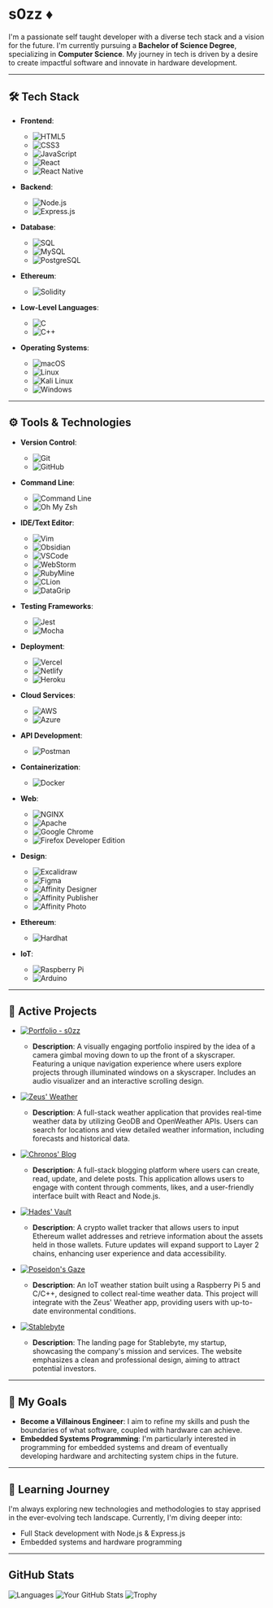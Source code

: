 # s0zz ♦️

I'm a passionate self taught developer with a diverse tech stack and a vision for the future. I'm currently pursuing a **Bachelor of Science Degree**, specializing in **Computer Science**. My journey in tech is driven by a desire to create impactful software and innovate in hardware development.

---

## 🛠️ Tech Stack

- **Frontend**: 
  - ![HTML5](https://img.shields.io/badge/-HTML5-E34F26?logo=html5&logoColor=ffffff)
  - ![CSS3](https://img.shields.io/badge/-CSS3-1572B6?logo=css3&logoColor=ffffff)
  - ![JavaScript](https://img.shields.io/badge/-JavaScript-F7DF1E?logo=javascript&logoColor=000000)
  - ![React](https://img.shields.io/badge/-React-61DAFB?logo=react&logoColor=000000)
  - ![React Native](https://img.shields.io/badge/-React%20Native-61DAFB?logo=react&logoColor=000000)
 
- **Backend**: 
  - ![Node.js](https://img.shields.io/badge/-Node.js-339933?logo=node.js&logoColor=ffffff)
  - ![Express.js](https://img.shields.io/badge/-Express.js-404D59?logo=express&logoColor=ffffff)

- **Database**:
  - ![SQL](https://img.shields.io/badge/SQL-0072B8?logo=sqlite&logoColor=ffffff)
  - ![MySQL](https://img.shields.io/badge/-MySQL-4479A1?logo=mysql&logoColor=ffffff)
  - ![PostgreSQL](https://img.shields.io/badge/-PostgreSQL-336791?logo=postgresql&logoColor=ffffff)

- **Ethereum**: 
  - ![Solidity](https://img.shields.io/badge/-Solidity-363636?logo=solidity&logoColor=white)

- **Low-Level Languages**: 
  - ![C](https://img.shields.io/badge/-C-A8B9CC?logo=c&logoColor=ffffff)
  - ![C++](https://img.shields.io/badge/-C%2B%2B-F34B7E?logo=c%2B%2B&logoColor=ffffff)

- **Operating Systems**:
  - ![macOS](https://img.shields.io/badge/-macOS-000000?logo=apple&logoColor=ffffff)
  - ![Linux](https://img.shields.io/badge/-Linux-FCC624?logo=linux&logoColor=000000)
  - ![Kali Linux](https://img.shields.io/badge/-Kali%20Linux-557C94?logo=kali-linux&logoColor=ffffff)
  - ![Windows](https://img.shields.io/badge/-Windows-0078D6?logo=windows&logoColor=ffffff)

---

## ⚙️ Tools & Technologies

- **Version Control**: 
  - ![Git](https://img.shields.io/badge/-Git-F05032?logo=git&logoColor=ffffff)
  - ![GitHub](https://img.shields.io/badge/-GitHub-181717?logo=github&logoColor=ffffff)

- **Command Line**: 
  - ![Command Line](https://img.shields.io/badge/Terminal-4EAA25?logo=gnome-terminal&logoColor=ffffff)
  - ![Oh My Zsh](https://img.shields.io/badge/Oh%20My%20Zsh-2E7C0E?logo=oh-my-zsh&logoColor=ffffff)

- **IDE/Text Editor**: 
  - ![Vim](https://img.shields.io/badge/-Vim-019733?logo=vim&logoColor=ffffff)
  - ![Obsidian](https://img.shields.io/badge/Obsidian-553E8B?logo=obsidian&logoColor=ffffff)
  - ![VSCode](https://img.shields.io/badge/-VS%20Code-007ACC?logo=visual-studio-code&logoColor=ffffff)
  - ![WebStorm](https://img.shields.io/badge/-WebStorm-000000?logo=jetbrains&logoColor=white)
  - ![RubyMine](https://img.shields.io/badge/-RubyMine-000000?logo=jetbrains&logoColor=white)
  - ![CLion](https://img.shields.io/badge/-CLion-000000?logo=jetbrains&logoColor=white)
  - ![DataGrip](https://img.shields.io/badge/-DataGrip-000000?logo=jetbrains&logoColor=white)
 
- **Testing Frameworks**:
  - ![Jest](https://img.shields.io/badge/Jest-C21325?logo=jest&logoColor=white)
  - ![Mocha](https://img.shields.io/badge/Mocha-8D6748?logo=mocha&logoColor=white)

- **Deployment**:
  - ![Vercel](https://img.shields.io/badge/Vercel-000000?logo=vercel&logoColor=white)
  - ![Netlify](https://img.shields.io/badge/Netlify-00C7B7?logo=netlify&logoColor=white)
  - ![Heroku](https://img.shields.io/badge/Heroku-430098?logo=heroku&logoColor=white)

- **Cloud Services**:
  - ![AWS](https://img.shields.io/badge/AWS-232F3E?logo=amazonaws&logoColor=white)
  - ![Azure](https://img.shields.io/badge/Azure-0089D6?logo=microsoftazure&logoColor=white)

- **API Development**:
  - ![Postman](https://img.shields.io/badge/Postman-FF6C37?logo=postman&logoColor=white)

- **Containerization**:
  - ![Docker](https://img.shields.io/badge/Docker-2496ED?logo=docker&logoColor=white)
  
- **Web**:
  - ![NGINX](https://img.shields.io/badge/NGINX-009639?logo=nginx&logoColor=ffffff)
  - ![Apache](https://img.shields.io/badge/Apache-D22128?logo=apache&logoColor=ffffff)
  - ![Google Chrome](https://img.shields.io/badge/Google%20Chrome-4285F4?logo=google-chrome&logoColor=ffffff)
  - ![Firefox Developer Edition](https://img.shields.io/badge/Firefox%20Developer%20Edition-FF7139?logo=firefox&logoColor=ffffff)
 
- **Design**:
  - ![Excalidraw](https://img.shields.io/badge/Excalidraw-1A1A1A?logo=excalidraw&logoColor=ffffff)
  - ![Figma](https://img.shields.io/badge/Figma-F24E1E?logo=figma&logoColor=ffffff)
  - ![Affinity Designer](https://img.shields.io/badge/Affinity_Designer-2024-0078D4?style=flat&logo=affinity&logoColor=white)
  - ![Affinity Publisher](https://img.shields.io/badge/Affinity_Publisher-2024-0078D4?style=flat&logo=affinity&logoColor=white)
  - ![Affinity Photo](https://img.shields.io/badge/Affinity_Photo-2024-0078D4?style=flat&logo=affinity&logoColor=white)


- **Ethereum**:
  - ![Hardhat](https://img.shields.io/badge/-Hardhat-00D6D6?logo=hardhat&logoColor=ffffff)

- **IoT**: 
  - ![Raspberry Pi](https://img.shields.io/badge/-Raspberry%20Pi-C51E3A?logo=raspberrypi&logoColor=ffffff)
  - ![Arduino](https://img.shields.io/badge/-Arduino-00979D?logo=arduino&logoColor=ffffff)

---

## 💼 Active Projects

- [![Portfolio - s0zz](https://img.shields.io/badge/s0zz's%20Portfolio-007ACC?logo=github&logoColor=ffffff)](https://github.com/s0zz/portfolio)
  - **Description**: A visually engaging portfolio inspired by the idea of a camera gimbal moving down to up the front of a skyscraper. Featuring a unique navigation experience where users explore projects through illuminated windows on a skyscraper. Includes an audio visualizer and an interactive scrolling design.

- [![Zeus' Weather](https://img.shields.io/badge/Zeus'%20Weather%20-%20Full%20Stack%20Weather%20Application-007ACC?logo=github&logoColor=ffffff)](https://github.com/s0zz/fullstack-weather)
    - **Description**: A full-stack weather application that provides real-time weather data by utilizing GeoDB and OpenWeather APIs. Users can search for locations and view detailed weather information, including forecasts and historical data.
      
- [![Chronos' Blog](https://img.shields.io/badge/Chronos'%20Blog%20-%20Full%20Stack%20Blog%20Application-007ACC?logo=github&logoColor=ffffff)](https://github.com/s0zz/fullstack-blog)
    - **Description**: A full-stack blogging platform where users can create, read, update, and delete posts. This application allows users to engage with content through comments, likes, and a user-friendly interface built with React and Node.js.

- [![Hades' Vault](https://img.shields.io/badge/Hades'%20Vault%20-%20Crypto%20Wallet%20Tracker-007ACC?logo=github&logoColor=ffffff)](https://github.com/s0zz/crypto-wallet-tracker)
    - **Description**: A crypto wallet tracker that allows users to input Ethereum wallet addresses and retrieve information about the assets held in those wallets. Future updates will expand support to Layer 2 chains, enhancing user experience and data accessibility.

- [![Poseidon's Gaze](https://img.shields.io/badge/Poseidon's%20Gaze%20-%20IoT%20Weather%20Station-007ACC?logo=github&logoColor=ffffff)](https://github.com/s0zz/iot-weather-station)
    - **Description**: An IoT weather station built using a Raspberry Pi 5 and C/C++, designed to collect real-time weather data. This project will integrate with the Zeus' Weather app, providing users with up-to-date environmental conditions.

- [![Stablebyte](https://img.shields.io/badge/Stablebyte%20-%20Startup%20Website-007ACC?logo=github&logoColor=ffffff)](https://github.com/s0zz/stablebyte)
    - **Description**: The landing page for Stablebyte, my startup, showcasing the company's mission and services. The website emphasizes a clean and professional design, aiming to attract potential investors.

---

## 🎯 My Goals

- **Become a Villainous Engineer**: I aim to refine my skills and push the boundaries of what software, coupled with hardware can achieve.
- **Embedded Systems Programming**: I'm particularly interested in programming for embedded systems and dream of eventually developing hardware and architecting system chips in the future.

---

## 🌱 Learning Journey

I'm always exploring new technologies and methodologies to stay apprised in the ever-evolving tech landscape. Currently, I'm diving deeper into:

- Full Stack development with Node.js & Express.js
- Embedded systems and hardware programming

---

## GitHub Stats

![Languages](https://github-readme-languages.vercel.app/api?username=s0zz&theme=radical)
![Your GitHub Stats](https://github-readme-stats.vercel.app/api?username=s0zz&show_icons=true&theme=radical)
![Trophy](https://github-profile-trophy.vercel.app/?username=s0zz&theme=radical&margin-w=15&margin-h=15)

